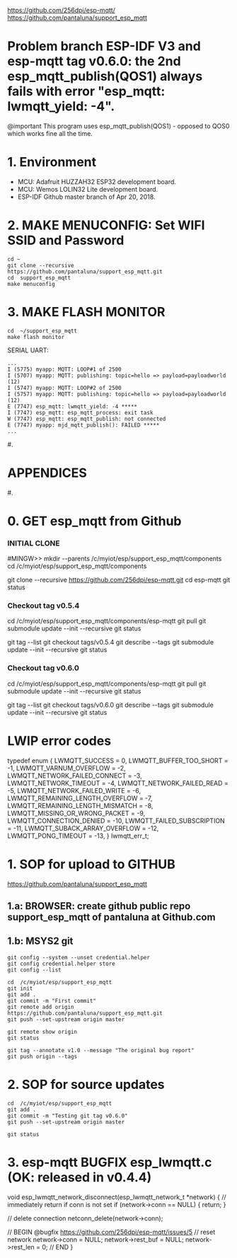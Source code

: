 https://github.com/256dpi/esp-mqtt/
https://github.com/pantaluna/support_esp_mqtt

# Problem branch ESP-IDF V3 and esp-mqtt tag v0.6.0: the 2nd esp_mqtt_publish(QOS1) always fails with error "esp_mqtt: lwmqtt_yield: -4".
@important This program uses esp_mqtt_publish(QOS1) - opposed to QOS0 which works fine all the time.

# 1. Environment
- MCU: Adafruit HUZZAH32 ESP32 development board.
- MCU: Wemos LOLIN32 Lite development board.
- ESP-IDF Github master branch of Apr 20, 2018.

# 2. MAKE MENUCONFIG: Set WIFI SSID and Password
```
cd ~
git clone --recursive https://github.com/pantaluna/support_esp_mqtt.git
cd  support_esp_mqtt
make menuconfig
```

# 3. MAKE FLASH MONITOR
```
cd  ~/support_esp_mqtt
make flash monitor
```

SERIAL UART:

```
...
I (5775) myapp: MQTT: LOOP#1 of 2500
I (5707) myapp: MQTT: publishing: topic=hello => payload=payloadworld (12)
I (5747) myapp: MQTT: LOOP#2 of 2500
I (5757) myapp: MQTT: publishing: topic=hello => payload=payloadworld (12)
E (7747) esp_mqtt: lwmqtt_yield: -4 *****
I (7747) esp_mqtt: esp_mqtt_process: exit task
W (7747) esp_mqtt: esp_mqtt_publish: not connected
E (7747) myapp: mjd_mqtt_publish(): FAILED *****
...
```

#.
# APPENDICES
#.

# 0. GET esp_mqtt from Github

### INITIAL CLONE

#MINGW>>
mkdir --parents /c/myiot/esp/support_esp_mqtt/components
cd              /c/myiot/esp/support_esp_mqtt/components

git clone --recursive https://github.com/256dpi/esp-mqtt.git
cd esp-mqtt
git status

### Checkout tag v0.5.4
cd  /c/myiot/esp/support_esp_mqtt/components/esp-mqtt
git pull
git submodule update --init --recursive
git status

git tag --list
git checkout tags/v0.5.4
git describe --tags
git submodule update --init --recursive
git status

### Checkout tag v0.6.0
cd  /c/myiot/esp/support_esp_mqtt/components/esp-mqtt
git pull
git submodule update --init --recursive
git status

git tag --list
git checkout tags/v0.6.0
git describe --tags
git submodule update --init --recursive
git status



# LWIP error codes
typedef enum {
  LWMQTT_SUCCESS = 0,
  LWMQTT_BUFFER_TOO_SHORT = -1,
  LWMQTT_VARNUM_OVERFLOW = -2,
  LWMQTT_NETWORK_FAILED_CONNECT = -3,
  LWMQTT_NETWORK_TIMEOUT = -4,
  LWMQTT_NETWORK_FAILED_READ = -5,
  LWMQTT_NETWORK_FAILED_WRITE = -6,
  LWMQTT_REMAINING_LENGTH_OVERFLOW = -7,
  LWMQTT_REMAINING_LENGTH_MISMATCH = -8,
  LWMQTT_MISSING_OR_WRONG_PACKET = -9,
  LWMQTT_CONNECTION_DENIED = -10,
  LWMQTT_FAILED_SUBSCRIPTION = -11,
  LWMQTT_SUBACK_ARRAY_OVERFLOW = -12,
  LWMQTT_PONG_TIMEOUT = -13,
} lwmqtt_err_t;


# 1. SOP for upload to GITHUB
https://github.com/pantaluna/support_esp_mqtt

## 1.a: BROWSER: create github public repo support_esp_mqtt of pantaluna at Github.com

## 1.b: MSYS2 git
```
git config --system --unset credential.helper
git config credential.helper store
git config --list

cd  /c/myiot/esp/support_esp_mqtt
git init
git add .
git commit -m "First commit"
git remote add origin https://github.com/pantaluna/support_esp_mqtt.git
git push --set-upstream origin master

git remote show origin
git status

git tag --annotate v1.0 --message "The original bug report"
git push origin --tags

```

# 2. SOP for source updates
```
cd  /c/myiot/esp/support_esp_mqtt
git add .
git commit -m "Testing git tag v0.6.0"
git push --set-upstream origin master

git status
```

# 3. esp-mqtt BUGFIX esp_lwmqtt.c (OK: released in v0.4.4)
void esp_lwmqtt_network_disconnect(esp_lwmqtt_network_t *network) {
  // immediately return if conn is not set
  if (network->conn == NULL) {
    return;
  }

  // delete connection
  netconn_delete(network->conn);

  // BEGIN @bugfix https://github.com/256dpi/esp-mqtt/issues/5
  // reset network
    network->conn = NULL;
    network->rest_buf = NULL;
    network->rest_len = 0;
  // END
}
